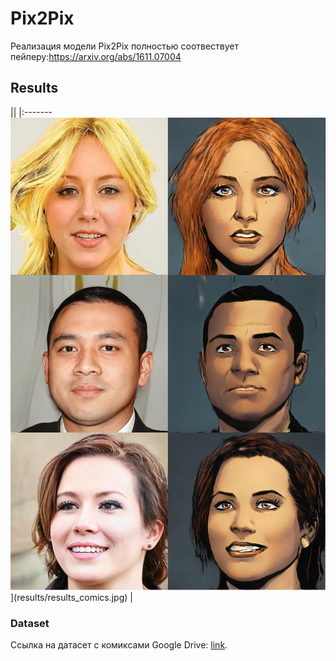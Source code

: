 # Pix2Pix
Реализация модели Pix2Pix полностью соотвествует пейперу:https://arxiv.org/abs/1611.07004


## Results
||
|:------- ![](results/results_comics.jpg) ](results/results_comics.jpg) |


### Dataset
Ссылка на датасет с комиксами Google Drive: [link](https://drive.google.com/file/d/1783mfpXRm0A1EBUy0oMQ_j9elrhXZs5z/view?usp=sharing).

